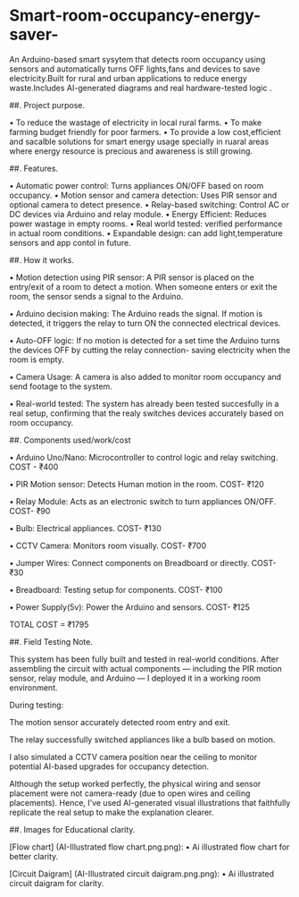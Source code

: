 # Smart-room-occupancy-energy-saver-
An Arduino-based smart sysytem that detects room occupancy using sensors and automatically turns OFF lights,fans and devices to save electricity.Built for rural and urban applications to reduce energy waste.Includes AI-generated diagrams and real hardware-tested logic .

##. Project purpose.

• To reduce the wastage of electricity in
  local rural farms.
• To make farming budget friendly for poor
  farmers.
• To provide a low cost,efficient and
  sacalble solutions for smart energy
  usage specially in ruaral areas where
  energy resource is precious and awareness
  is still growing.

##. Features.

 • Automatic power control: 
   Turns appliances ON/OFF based on room 
   occupancy.
 • Motion sensor and camera detection:
   Uses PIR sensor and optional camera to 
   detect presence.
 • Relay-based switching:
   Control AC or DC devices via Arduino and     relay module.
 • Energy Efficient:
   Reduces power wastage in empty rooms.
 • Real world tested:
   verified performance in actual room          conditions.
 • Expandable design:
   can add light,temperature sensors and app
   contol in future.

##. How it works.

  • Motion detection using PIR sensor:
    A PIR sensor is placed on the entry/exit 
    of a room to detect a motion. When
    someone enters or exit the room, the 
    sensor sends a signal to the Arduino.

  • Arduino decision making:
    The Arduino reads the signal. If motion
    is detected, it triggers the relay to
    turn ON the connected electrical devices.

  • Auto-OFF logic:
    If no motion is detected for a set time
    the Arduino turns the devices OFF by 
    cutting the relay connection- saving 
    electricity when the room is empty.

  • Camera Usage:
    A camera is also added to monitor room 
    occupancy and send footage to the system.

  • Real-world tested:
    The system has already been tested           succesfully in a real setup, confirming
    that the realy switches devices 
    accurately based on room occupancy.


##. Components used/work/cost

  • Arduino Uno/Nano:
    Microcontroller to control logic and 
    relay switching.
  COST - ₹400
  
  • PIR Motion sensor:
    Detects Human motion in the room.
  COST- ₹120

  • Relay Module:
    Acts as an electronic switch to turn 
    appliances ON/OFF.
  COST- ₹90

  • Bulb:
    Electrical appliances.
  COST- ₹130

  • CCTV Camera:
    Monitors room visually.
  COST- ₹700

  • Jumper Wires:
    Connect components on Breadboard or
    directly.
  COST- ₹30

  • Breadboard:
    Testing setup for components.
  COST- ₹100

  • Power Supply(5v):
    Power the Arduino and sensors.
  COST- ₹125

  TOTAL COST = ₹1795

##. Field Testing Note.

This system has been fully built and tested in real-world conditions. After assembling the circuit with actual components — including the PIR motion sensor, relay module, and Arduino — I deployed it in a working room environment.

During testing:

The motion sensor accurately detected room entry and exit.

The relay successfully switched appliances like a bulb based on motion.

I also simulated a CCTV camera position near the ceiling to monitor potential AI-based upgrades for occupancy detection.


Although the setup worked perfectly, the physical wiring and sensor placement were not camera-ready (due to open wires and ceiling placements). Hence, I’ve used AI-generated visual illustrations that faithfully replicate the real setup to make the explanation clearer.


##. Images for Educational clarity.

[Flow chart]
(AI-Illustrated flow chart.png.png):
• Ai illustrated flow chart for better clarity.

[Circuit Daigram]
(AI-Illustrated circuit daigram.png.png):
• Ai illustrated circuit daigram for clarity.






  
 

    

    
  
    
    
    

   
   
